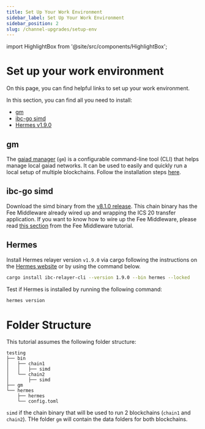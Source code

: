 ```yaml
---
title: Set Up Your Work Environment
sidebar_label: Set Up Your Work Environment
sidebar_position: 2
slug: /channel-upgrades/setup-env
---
```


import HighlightBox from '@site/src/components/HighlightBox';

# Set up your work environment

On this page, you can find helpful links to set up your work environment.

<HighlightBox type="info" title="Dependencies">

In this section, you can find all you need to install:

- [gm](https://github.com/informalsystems/gm/)
- [ibc-go simd](https://github.com/cosmos/ibc-go/)
- [Hermes v1.9.0](https://hermes.informal.systems/)

</HighlightBox>

## gm

The [gaiad manager](https://github.com/informalsystems/gm) (`gm`) is a configurable command-line tool (CLI) that helps manage local gaiad networks. It can be used to easily and quickly run a local setup of multiple blockchains. Follow the installation steps [here](https://github.com/informalsystems/gm#how-to-run).

## ibc-go simd

Download the simd binary from the [v8.1.0 release](https://github.com/cosmos/ibc-go/releases/tag/v8.1.0). This chain binary has the Fee Middleware already wired up and wrapping the ICS 20 transfer application. If you want to know how to wire up the Fee Middleware, please read [this section](../01-fee/04-wire-feeibc-mod.md) from the Fee Middleware tutorial.

## Hermes

Install Hermes relayer version `v1.9.0` via cargo following the instructions on the [Hermes website](https://hermes.informal.systems/quick-start/installation.html#install-via-cargo) or by using the command below.

```bash
cargo install ibc-relayer-cli --version 1.9.0 --bin hermes --locked
```

Test if Hermes is installed by running the following command:

```bash
hermes version
```

# Folder Structure

This tutorial assumes the following folder structure:

```
testing
├── bin
│   ├── chain1
│   │   ├── simd
│   └── chain2
│       ├── simd
├── gm
└── hermes
    ├── hermes
    └── config.toml
```

`simd` if the chain binary that will be used to run 2 blockchains (`chain1` and `chain2`). THe folder `gm` will contain the data folders for both blockchains.


